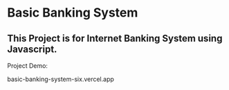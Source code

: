 # Basic Banking System
## This Project is for Internet Banking System using Javascript. 

Project Demo:

basic-banking-system-six.vercel.app
